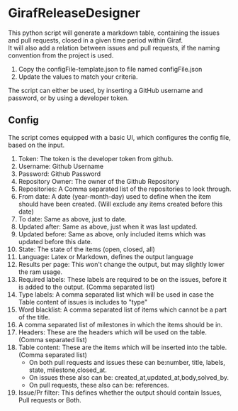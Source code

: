 # GirafReleaseDesigner
This python script will generate a markdown table, containing the issues and pull requests, closed in a given time period within Giraf. <br>
It will also add a relation between issues and pull requests, if the naming convention from the project is used. <br>
1. Copy the configFile-template.json to file named configFile.json
2. Update the values to match your criteria.

The script can either be used, by inserting a GitHub username and password, or by using a developer token.

## Config
The script comes equipped with a basic UI, which configures the config file, based on the input. <br>
1. Token: The token is the developer token from github.
2. Username: Github Username
3. Password: Github Password
4. Repository Owner: The owner of the Github Repository
5. Repositories: A Comma separated list of the repositories to look through.
6. From date: A date (year-month-day) used to define when the item should have been created. (Will exclude any items created before this date)
7. To date: Same as above, just to date.
8. Updated after: Same as above, just when it was last updated.
9. Updated before: Same as above, only included items which was updated before this date.
10. State: The state of the items (open, closed, all)
11. Language: Latex or Markdown, defines the output language
12. Results per page: This won't change the output, but may slightly lower the ram usage.
13. Required labels: These labels are required to be on the issues, before it is added to the output. (Comma separated list)
14. Type labels: A comma separated list which will be used in case the Table content of issues is includes to "type"
15. Word blacklist: A comma separated list of items which cannot be a part of the title.
16. A comma separated list of milestones in which the items should be in.
17. Headers: These are the headers which will be used on the table. (Comma separated list)
18. Table content: These are the items which will be inserted into the table.(Comma separated list)
    * On both pull requests and issues these can be:number, title, labels, state, milestone,closed_at.
    * On issues these also can be: created_at,updated_at,body,solved_by.
    * On pull requests, these also can be: references.
19. Issue/Pr filter: This defines whether the output should contain Issues, Pull requests or Both.


